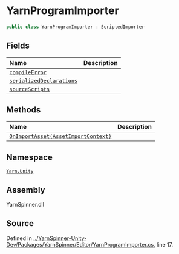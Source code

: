 # YarnProgramImporter

```csharp
public class YarnProgramImporter : ScriptedImporter
```

## Fields

| Name | Description |
| :--- | :--- |
| [`compileError`](yarnprogramimporter.compileerror.md) |  |
| [`serializedDeclarations`](yarnprogramimporter.serializeddeclarations.md) |  |
| [`sourceScripts`](yarnprogramimporter.sourcescripts.md) |  |

## Methods

| Name | Description |
| :--- | :--- |
| [`OnImportAsset(AssetImportContext)`](yarnprogramimporter.onimportasset-assetimportcontext.md) |  |

## Namespace

[`Yarn.Unity`](../)

## Assembly

YarnSpinner.dll

## Source

Defined in [../YarnSpinner-Unity-Dev/Packages/YarnSpinner/Editor/YarnProgramImporter.cs](https://github.com/YarnSpinnerTool/YarnSpinner-Unity//blob/develop/Editor/YarnProgramImporter.cs#L17), line 17.

